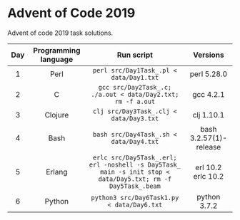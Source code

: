 # Advent of Code 2019

Advent of code 2019 task solutions.

| Day | Programming language | Run script                                                                                                  | Versions               |
|:---:|:--------------------:|:-----------------------------------------------------------------------------------------------------------:|:----------------------:|
| 1   | Perl                 | `perl src/Day1Task_.pl < data/Day1.txt`                                                                     | perl 5.28.0            |
| 2   | C                    | `gcc src/Day2Task_.c; ./a.out < data/Day2.txt; rm -f a.out`                                                 | gcc 4.2.1              |
| 3   | Clojure              | `clj src/Day3Task_.clj < data/Day3.txt`                                                                     | clj 1.10.1             |
| 4   | Bash                 | `bash src/Day4Task_.sh < data/Day4.txt`                                                                     | bash 3.2.57(1)-release |
| 5   | Erlang               | `erlc src/Day5Task_.erl; erl -noshell -s Day5Task_ main -s init stop < data/Day5.txt; rm -f Day5Task_.beam` | erl 10.2<br>erlc 10.2  |
| 6   | Python               | `python3 src/Day6Task1.py < data/Day6.txt`                                                                  | python 3.7.2           |
